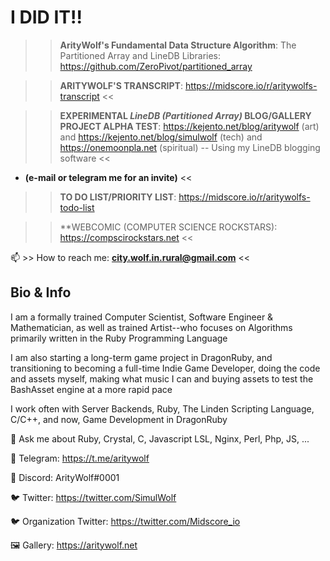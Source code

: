 # I DID IT!!
>> **ArityWolf's Fundamental Data Structure Algorithm**: The Partitioned Array and LineDB Libraries: https://github.com/ZeroPivot/partitioned_array

>> **ARITYWOLF'S TRANSCRIPT**: https://midscore.io/r/aritywolfs-transcript <<

>> **EXPERIMENTAL ***LineDB (Partitioned Array)*** BLOG/GALLERY PROJECT ALPHA TEST**: https://kejento.net/blog/aritywolf (art) and https://kejento.net/blog/simulwolf (tech) and https://onemoonpla.net (spiritual) -- Using my LineDB blogging software <<
* **(e-mail or telegram me for an invite)** <<

>> **TO DO LIST/PRIORITY LIST**: https://midscore.io/r/aritywolfs-todo-list

>> **WEBCOMIC (COMPUTER SCIENCE ROCKSTARS): https://compscirockstars.net <<


📫 >> How to reach me: **city.wolf.in.rural@gmail.com** <<



## Bio & Info

I am a formally trained Computer Scientist, Software Engineer & Mathematician, as well as trained Artist--who focuses on Algorithms primarily written in the Ruby Programming Language

I am also starting a long-term game project in DragonRuby, and transitioning to becoming a full-time Indie Game Developer, doing the code and assets myself, making what music I can and buying assets to test the BashAsset engine at a more rapid pace

I work often with Server Backends, Ruby, The Linden Scripting Language, C/C++, and now, Game Development in DragonRuby

💬 Ask me about Ruby, Crystal, C, Javascript LSL, Nginx, Perl, Php, JS, ...

📲 Telegram: https://t.me/aritywolf

📲 Discord: ArityWolf#0001

🐦 Twitter: https://twitter.com/SimulWolf

🐦 Organization Twitter: https://twitter.com/Midscore_io

🖼️ Gallery: https://aritywolf.net
